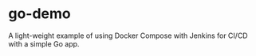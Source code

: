 # go-demo
A light-weight example of using Docker Compose with Jenkins for CI/CD with a simple Go app.
